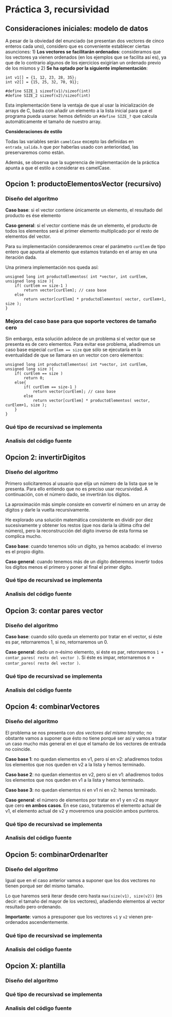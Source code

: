 

# Práctica 3, recursividad

## Consideraciones iniciales: modelo de datos

A pesar de la obviedad del enunciado (se presentan dos vectores de cinco 
enteros cada uno), considero que es conveniente establecer ciertas 
asunciones: 1) **Los vectores se facilitarán ordenados**: consideramos 
que los vectores ya vienen ordenados (en los ejemplos que se facilita 
así es), ya que de lo contrario algunos de los ejercicios exigirían 
un ordenado previo de los mismos y 2) **Se ha optado por la siguiente 
implementación**: 


    int v1[] = {1, 12, 23, 28, 35};
    int v2[] = {15, 25, 32, 70, 91};
    
    #define SIZE_1 sizeof(v1)/sizeof(int)
    #define SIZE_2 sizeof(v2)/sizeof(int)

    
Esta implementación tiene la ventaja de que  al usar la 
inicialización de arrays de C, basta con añadir un elemento 
a la lista inicial para que el programa pueda usarse: 
hemos definido un ```#define SIZE_?``` que calcula 
automáticamente el tamaño de nuestro array.

**Consideraciones de estilo**

Todas las variables serán ```camelCase```
excepto las definidas en ```entrada_salida.h``` 
que por haberlas usado con anterioridad, 
las preservaremos como están. 

Además, se observa que la sugerencia de implementación de la 
práctica apunta a que el estilo a considerar es camelCase. 

## Opcion 1: productoElementosVector (recursivo)

### Diseño del algoritmo

**Caso base**: si el vector contiene únicamente un 
elemento, el resultado del producto es ése elemento

**Caso general**: si el vector contiene más de un 
elemento, el producto de todos los elementos será 
el primer elemento multiplicado por el resto de 
elementos del vector. 

Para su implementación consideraremos crear el parámetro
```curElem``` de tipo entero que apunta al elemento 
que estamos tratando en el array en una iteración 
dada. 

Una primera implementación nos queda así: 

    unsigned long int productoElementos( int *vector, int curElem, unsigned long size ){
        if( curElem == size-1 )
            return vector[curElem]; // caso base
        else
            return vector[curElem] * productoElementos( vector, curElem+1, size );
    }

### Mejora del caso base para que soporte vectores de tamaño cero

Sin embargo, esta solución adolece de un problema 
si el vector que se presenta es de cero elementos. 
Para evitar ese problema, añadiremos un caso base 
especial ```curElem == size``` que sólo se ejecutaría 
en la eventualidad de que se llamara en un vector con 
cero elementos:

    unsigned long int productoElementos( int *vector, int curElem, unsigned long size ){
        if( curElem == size ) 
            return 0;
        else{
            if( curElem == size-1 )
                return vector[curElem]; // caso base
            else
                return vector[curElem] * productoElementos( vector, curElem+1, size );
        }
    }



### Qué tipo de recursivad se implementa

### Analisis del código fuente


## Opcion 2: invertirDigitos

### Diseño del algoritmo

Primero solicitaremos al usuario que elija un número de la lista que se le presenta. 
Para ello entiendo que no es preciso usar recursividad. A continuación, 
con el número dado, se invertirán los dígitos. 

La aproximación más simple consiste en convertir el número en un array de dígitos
y darle la vuelta recursivamente. 

He explorado una solución matemática consistente en dividir por diez sucesivamente
y obtener los restos (que nos daría la última cifra del número), pero la 
reconstrucción del dígito inverso de esta forma se complica mucho. 

**Caso base**: cuando tenemos sólo un dígito, ya hemos acabado: el inverso 
es el propio dígito.

**Caso general**: cuando tenemos más de un dígito deberemos invertir todos los
dígitos menos el primero y poner al final el primer dígito. 




  

### Qué tipo de recursivad se implementa

### Analisis del código fuente



## Opcion 3: contar pares vector

### Diseño del algoritmo

**Caso base**: cuando sólo queda un elemento por tratar en 
el vector, si éste es par, retornaremos 1, si no, retornaremos
un 0. 

**Caso general**: dado un n-ésimo elemento, si éste es par, 
retornaremos ```1 + contar_pares( resto del vector )```. 
Si éste es impar, retornaremos ```0 + contar_pares( resto del vector )```.


  
### Qué tipo de recursivad se implementa

### Analisis del código fuente


## Opcion 4: combinarVectores

### Diseño del algoritmo

El problema se nos presenta con _dos vectores del mismo tamaño_; 
no obstante vamos a suponer que ésto no tiene porqué ser así y 
vamos a tratar un caso mucho más general en el que el tamaño de 
los vectores de entrada no coincide.

**Caso base 1**: no quedan elementos en v1, pero sí en v2: 
añadiremos todos los elementos que nos queden en v2 a la lista
y hemos terminado.

**Caso base 2**: no quedan elementos en v2, pero sí en v1: 
añadiremos todos los elementos que nos queden en v1 a la lista
 y hemos terminado. 

**Caso base 3**: no quedan elementos ni en v1 ni en v2: hemos
terminado.

**Caso general**: el número de elementos por tratar en v1 y en v2 
es mayor que cero **en ambos casos**. En ese caso, trataremos el 
elemento actual de v1, el elemento actual de v2 y moveremos una posición ambos punteros. 



  
### Qué tipo de recursivad se implementa

### Analisis del código fuente
 

## Opcion 5: combinarOrdenarIter

### Diseño del algoritmo

Igual que en el caso anterior vamos a suponer que los dos vectores
no tienen porqué ser del mismo tamaño. 

Lo que haremos será iterar desde cero hasta ```max(size(v1), size(v2))``` (es decir: el tamaño del mayor de los vectores), 
añadiendo elementos al vector resultado pero ordenando. 

**Importante**: vamos a presuponer que los vectores ```v1``` y
```v2``` vienen pre-ordenados ascendentemente.



  
### Qué tipo de recursivad se implementa

### Analisis del código fuente
 

## Opcion X: plantilla

### Diseño del algoritmo
  
### Qué tipo de recursivad se implementa

### Analisis del código fuente
 